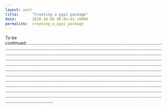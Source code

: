 ```yaml
---
layout: post
title:      "Creating a pypi package"
date:       2020-10-08 00:04:01 +0000
permalink:  creating_a_pypi_package
---
```



To be continued..........................................................................................................................................................................................................................................................................................................................................................................................................................................................................................................................................................................................................................................................................................................................................................................................................................................................................................................................................................................................................................................................................................................................................................................................................................................................................................................................................................................................................................................
